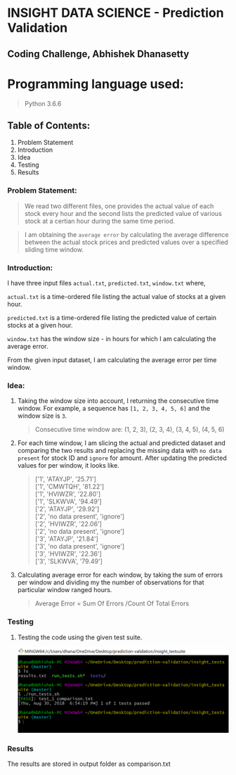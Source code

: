# INSIGHT DATA SCIENCE - Prediction Validation 
## Coding Challenge, Abhishek Dhanasetty

Programming language used:
=================


 > Python 3.6.6


## Table of Contents:

1. Problem Statement
2. Introduction
3. Idea 
4. Testing
5. Results


### Problem Statement:

> We read two different files, one provides the actual value of each stock every hour and the second lists the predicted value of various stock at a certian hour during the same time period.

> I am obtaining the `average error` by calculating the average difference between the actual stock prices and predicted values over a specified sliding time window.

### Introduction:

I have three input files `actual.txt`, `predicted.txt`, `window.txt` where,

 `actual.txt` is a time-ordered file listing the actual value of stocks at a given hour. 
 
 `predicted.txt` is a time-ordered file listing the predicted value of certain stocks at a given hour.

`window.txt` has the window size - in hours for which I am calculating the average error.

From the given input dataset, I am calculating the average error per time window.

### Idea:

1. Taking the window size into account, I returning the consecutive time window. For example, a sequence has `[1, 2, 3, 4, 5, 6]` and the window size is `3`. 
    > Consecutive time window are: (1, 2, 3), (2, 3, 4), (3, 4, 5), (4, 5, 6)

2. For each time window, I am slicing the actual and predicted dataset and comparing the two results and replacing the missing data with `no data present` for stock ID and `ignore` for amount. After updating the predicted values for per window, it looks like.

    > ['1', 'ATAYJP', '25.71']<br/>['1', 'CMWTQH', '81.22']<br/>['1', 'HVIWZR', '22.80']<br/>['1', 'SLKWVA', '94.49']<br/>['2', 'ATAYJP', '29.92']<br/>['2', 'no data present', 'ignore']<br/>['2', 'HVIWZR', '22.06']<br/>['2', 'no data present', 'ignore']<br/>['3', 'ATAYJP', '21.84']<br/>['3', 'no data present', 'ignore']<br/>['3', 'HVIWZR', '22.36']<br/>['3', 'SLKWVA', '79.49']

3. Calculating average error for each window, by taking the sum of errors per window and dividing my the number of observations for that particular window ranged hours.

    > Average Error = Sum Of Errors /Count Of Total Errors

### Testing

1. Testing the code using the given test suite.

    ![Test Suite 1](./insight_testsuite/images/1.png)


### Results

The results are stored in output folder as comparison.txt
